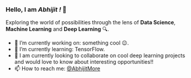 ### Hello, I am *Abhijit !* 👋

Exploring the world of possibilities through the lens of **Data Science**, **Machine Learning** and **Deep Learning** 🔍.

- 🔭 I’m currently working on: something cool :wink:.
- 🌱 I’m currently learning: TensorFlow.
- 👯 I am currently looking to collaborate on cool deep learning projects and would love to know about interesting opportunities!!
- 📫 How to reach me: [@AbhijitMore](https://www.linkedin.com/in/abhijitmore09/)



